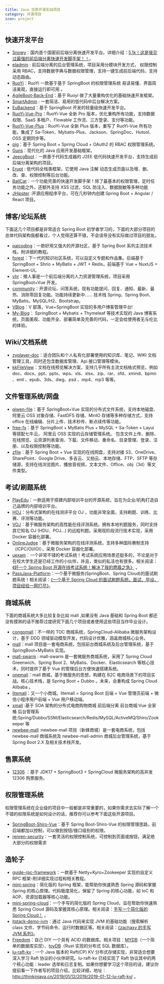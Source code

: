 ```yaml
---
title: Java 优质开源实战项目
category: 开源项目
icon: project
---
```


## 快速开发平台

- [Snowy](https://gitee.com/xiaonuobase/snowy)：国内首个国密前后端分离快速开发平台。详细介绍：[5.1k！这是我见过最强的前后端分离快速开发脚手架！！](https://mp.weixin.qq.com/s?__biz=Mzg2OTA0Njk0OA==&mid=2247534316&idx=1&sn=69938397674fc33ecda43c8c9d0a4039&chksm=cea10927f9d68031bc862485c6be984ade5af233d4d871d498c38f22164a84314678c0c67cd7&token=1464380539&lang=zh_CN#rd)。
- [eladmin](https://github.com/elunez/eladmin) : 前后端分离的后台管理系统，项目采用分模块开发方式， 权限控制采用 RBAC，支持数据字典与数据权限管理，支持一键生成前后端代码，支持动态路由。
- [RuoYi](https://gitee.com/y_project/RuoYi)：RuoYi 一款基于基于 SpringBoot 的权限管理系统 易读易懂、界面简洁美观，直接运行即可用 。
- [AgileBoot-Back-End](https://github.com/valarchie/AgileBoot-Back-End)：基于 Ruoyi 做了大量重构优化的基础快速开发框架。
- [SmartAdmin](https://gitee.com/lab1024/smart-admin) : 一套简洁、易用的低代码中后台解决方案。
- [EuBackend](https://gitee.com/zhaoeryu/eu-backend)：基于 SpringBoot 开发的轻量级快速开发平台。
- [RuoYi-Vue-Pro](https://github.com/YunaiV/ruoyi-vue-pro)：RuoYi-Vue 全新 Pro 版本，优化重构所有功能，支持数据权限、SaaS 多租户、Flowable 工作流、三方登录、支付等功能。
- [RuoYi-Vue-Plus](https://gitee.com/dromara/RuoYi-Vue-Plus)：RuoYi-Vue 全新 Plus 版本，重写了 RuoYi-Vue 所有功能，集成了 Sa-Token、Mybatis-Plus、Jackson、SpringDoc、Hutool、OSS 定期同步等。
- [pig](https://gitee.com/log4j/pig "pig")：基于 Spring Boot + Spring Cloud + OAuth2 的 RBAC 权限管理系统。
- [Guns](https://gitee.com/stylefeng/guns)：现代化的 Java 应用开发基础框架。
- [JeecgBoot](https://github.com/zhangdaiscott/jeecg-boot)：一款基于代码生成器的 J2EE 低代码快速开发平台，支持生成前后端分离架构的项目。
- [Erupt](https://gitee.com/erupt/erupt) : 低代码全栈类框架，它使用 Java 注解 动态生成页面以及增、删、改、查、权限控制等后台功能。
- [BallCat](https://github.com/ballcat-projects/ballcat)：一个功能完善的快速开发脚手架！除了最基本的权限管理，定时任务功能之外，还额外支持 XSS 过滤，SQL 防注入、数据脱敏等多种功能
- [JHipster](https://github.com/jhipster/generator-jhipster) :开源应用程序平台，可在几秒钟内创建 Spring Boot + Angular / React 项目。

## 博客/论坛系统

下面这几个项目都是非常适合 Spring Boot 初学者学习的，下面的大部分项目的总体代码架构我都看过，个人觉得还算不错，不会误导没有实际做过项目的朋友。

- [paicoding](https://github.com/itwanger/paicoding)：一款好用又强大的开源社区，基于 Spring Boot 系列主流技术栈，附详细的教程。
- [forest](https://github.com/rymcu)：下一代的知识社区系统，可以自定义专题和作品集。后端基于 SpringBoot + Shrio + MyBatis + JWT + Redis，前端基于 Vue + NuxtJS + Element-UI。
- [vhr](https://github.com/lenve/vhr "vhr")：微人事是一个前后端分离的人力资源管理系统，项目采用 SpringBoot+Vue 开发。
- [community](https://github.com/codedrinker/community)：开源论坛、问答系统，现有功能提问、回复、通知、最新、最热、消除零回复功能。功能持续更新中…… 技术栈 Spring、Spring Boot、MyBatis、MySQL/H2、Bootstrap。
- [VBlog](https://github.com/lenve/VBlog)：V 部落，Vue+SpringBoot 实现的多用户博客管理平台!
- [My-Blog](https://github.com/ZHENFENG13/My-Blog)： SpringBoot + Mybatis + Thymeleaf 等技术实现的 Java 博客系统，页面美观、功能齐全、部署简单及完善的代码，一定会给使用者无与伦比的体验。

## Wiki/文档系统

- [zyplayer-doc](https://gitee.com/dromara/zyplayer-doc)：适合团队和个人私有化部署使用的知识库、笔记、WIKI 文档管理工具，同时还包含数据库管理、Api 接口管理等模块。
- [kkFileView](https://gitee.com/kekingcn/file-online-preview)：文档在线预览解决方案，支持几乎所有主流文档格式预览，例如 doc、docx、ppt、pptx、wps、xls、xlsx、zip、rar、ofd、xmind、bpmn 、eml 、epub、3ds、dwg、psd 、mp4、mp3 等等。

## 文件管理系统/网盘

- [qiwen-file](https://gitee.com/qiwen-cloud/qiwen-file)：基于 SpringBoot+Vue 实现的分布式文件系统，支持本地磁盘、阿里云 OSS 对象存储、FastDFS 存储、MinIO 存储等多种存储方式，支持 office 在线编辑、分片上传、技术秒传、断点续传等功能。
- [free-fs](https://gitee.com/dh_free/free-fs)：基于 SpringBoot + MyBatis Plus + MySQL + Sa-Token + Layui 等搭配七牛云， 阿里云 OSS 实现的云存储管理系统。 包含文件上传、删除、在线预览、云资源列表查询、下载、文件移动、重命名、目录管理、登录、注册、以及权限控制等功能。
- [zfile](https://github.com/zfile-dev/zfile)：基于 Spring Boot + Vue 实现的在线网盘，支持对接 S3、OneDrive、SharePoint、Google Drive、多吉云、又拍云、本地存储、FTP、SFTP 等存储源，支持在线浏览图片、播放音视频，文本文件、Office、obj（3d）等文件类型。

## 考试/刷题系统

- [PlayEdu](https://github.com/PlayEdu/PlayEdu)：一款适用于搭建内部培训平台的开源系统，旨在为企业/机构打造自己品牌的内部培训平台。
- [HOJ](https://gitee.com/himitzh0730/hoj)：分布式架构的在线测评平台 OJ ，功能非常全面，支持刷题、训练、比赛、评测等功能。
- [VOJ](https://github.com/simplefanC/voj)：基于微服务架构的高性能在线评测系统。拥有本地判题服务，同时支持其它知名 OJ (HDU、POJ...) 的远程判题。采用现阶段流行技术实现，采用 Docker 容器化部署。
- [OnlineJudge](https://github.com/SDUOJ/OnlineJudge)：基于微服务架构的在线评测系统，支持多种国际赛制支持（ICPC/OI/IOI），采用 Docker 容器化部署。
- [uexam](https://gitee.com/mindskip/uexam)：一个非常不错的考试系统！考试系统应用场景还挺多的，不论是对于在校大学生还是已经工作的小伙伴，并且，类似的私活也有很多。相关阅读：[《好一个 Spring Boot 开源在线考试系统！解决了我的燃眉之急》](http://link.zhihu.com/?target=https%3A//mp.weixin.qq.com/s%3F__biz%3DMzg2OTA0Njk0OA%3D%3D%26mid%3D2247491585%26idx%3D1%26sn%3D8d3c6768c22e72d6bfcbeee9624886a7%26chksm%3Dcea1afcaf9d626dc918760289c37025ad526f6255786bc198d2402203df64c873ad7934f58df%26scene%3D178%26cur_album_id%3D1345382825083895808%23rd) 。
- [PassJava-Platform](https://github.com/Jackson0714/PassJava-Platform)：一个基于微服务(SpringBoot、Spring Cloud)的面试刷题系统！相关阅读：[《一个基于 Spring Cloud 的面试刷题系统。面试、毕设、项目经验一网打尽》](http://link.zhihu.com/?target=https%3A//mp.weixin.qq.com/s%3F__biz%3DMzg2OTA0Njk0OA%3D%3D%26mid%3D2247497045%26idx%3D1%26sn%3D577175bfd6c040a0df5a494fce6f9758%26chksm%3Dcea1ba9ef9d633883a2e213c0fb9a88bdc87051347d4b3fad2c2befb65d8b16e1ea81d8146dd%26scene%3D178%26cur_album_id%3D1345382825083895808%23rd)。

## 商城系统

下面的商城系统大多比较复杂比如 mall ,如果没有 Java 基础和 Spring Boot 都还没有摸熟的话不推荐过度研究下面几个项目或者使用这些项目当作毕业设计。

- [congomall](https://gitee.com/nageoffer/congomall)：不一样的 TOC 商城系统，SpringCloud-Alibaba 微服务架构设计，基于 DDD 领域驱动模型开发，代码设计优雅，涵盖商城核心业务。
- [mall](https://github.com/macrozheng/mall "mall")：mall 项目是一套电商系统，包括前台商城系统及后台管理系统，基于 SpringBoot+MyBatis 实现。
- [mall-swarm](https://github.com/macrozheng/mall-swarm "mall-swarm") : mall-swarm 是一套微服务商城系统，采用了 Spring Cloud Greenwich、Spring Boot 2、MyBatis、Docker、Elasticsearch 等核心技术，同时提供了基于 Vue 的管理后台方便快速搭建系统。
- [onemall](https://github.com/YunaiV/onemall)：mall 商城，基于微服务的思想，构建在 B2C 电商场景下的项目实战。核心技术栈，是 Spring Boot + Dubbo 。未来，会重构成 Spring Cloud Alibaba 。
- [litemall](https://github.com/linlinjava/litemall "litemall")：又一个小商城。litemall = Spring Boot 后端 + Vue 管理员前端 + 微信小程序用户前端 + Vue 用户移动端。
- [xmall](https://github.com/Exrick/xmall) :基于 SOA 架构的分布式电商购物商城 前后端分离 前台商城:Vue 全家桶 后台管理系统:Spring/Dubbo/SSM/Elasticsearch/Redis/MySQL/ActiveMQ/Shiro/Zookeeper 等
- [newbee-mall](https://github.com/newbee-ltd/newbee-mall) :newbee-mall 项目（新蜂商城）是一套电商系统，包括 newbee-mall 商城系统及 newbee-mall-admin 商城后台管理系统，基于 Spring Boot 2.X 及相关技术栈开发。

## 售票系统

- [12306](https://gitee.com/nageoffer/12306) ：基于 JDK17 + SpringBoot3 + SpringCloud 微服务架构的高并发 12306 购票服务。

## 权限管理系统

权限管理系统在企业级的项目中一般都是非常重要的，如果你需求去实际了解一个不错的权限系统是如何设计的话，推荐你可以参考下面这些开源项目。

- [SpringBoot-Shiro-Vue](https://github.com/Heeexy/SpringBoot-Shiro-Vue)：基于 Spring Boot-Shiro-Vue 的权限管理思路，前后端都加以控制，可以做到按钮/接口级别的权限。
- [renren-security](https://gitee.com/renrenio/renren-security)：一套灵活的权限控制系统，可控制到页面或按钮，满足绝大部分的权限需求

## 造轮子

- [guide-rpc-framework](https://github.com/Snailclimb/guide-rpc-framework)：一款基于 Netty+Kyro+Zookeeper 实现的自定义 RPC 框架-附详细实现过程和相关教程。
- [mini-spring](https://github.com/DerekYRC/mini-spring)：简化版的 Spring 框架，能帮助你快速熟悉 Spring 源码和掌握 Spring 的核心原理。代码极度简化，保留了 Spring 的核心功能，如 IoC 和 AOP、资源加载器等核心功能。
- [mini-spring-cloud](https://github.com/DerekYRC/mini-spring-cloud)：一个手写的简化版的 Spring Cloud，旨在帮助你快速熟悉 Spring Cloud 源码及掌握其核心原理。相关阅读：[手写一个简化版的 Spring Cloud！](https://mp.weixin.qq.com/s/v3FUp-keswE2EhcTaLpSMQ) 。
- [itstack-demo-jvm](https://github.com/fuzhengwei/itstack-demo-jvm)：通过 Java 代码来实现 JVM 的基础功能（搜索解析 class 文件、字节码命令、运行时数据区等。相关阅读：[《zachaxy 的手写 JVM 系列》](https://zachaxy.github.io/tags/JVM/)。
- [Freedom](https://github.com/alchemystar/Freedom)：自己 DIY 一个具有 ACID 的数据库。相关项目：[MYDB](https://github.com/CN-GuoZiyang/MYDB)（一个简单的数据库实现）、[toyDB](https://github.com/erikgrinaker/toydb)（Rust 实现的分布式 SQL 数据库）。
- [lu-raft-kv](https://github.com/stateIs0/lu-raft-kv)：一个 Java 版本的 Raft(CP) KV 分布式存储实现，非常适合想要深入学习 Raft 协议的小伙伴研究。lu-raft-kv 已经实现了 Raft 协议其中的两个核心功能：leader 选举和日志复制。如果你想要学习这个项目的话，建议你提前看一下作者写的项目介绍，比较详细，地址：<http://thinkinjava.cn/2019/01/12/2019/2019-01-12-lu-raft-kv/> 。
